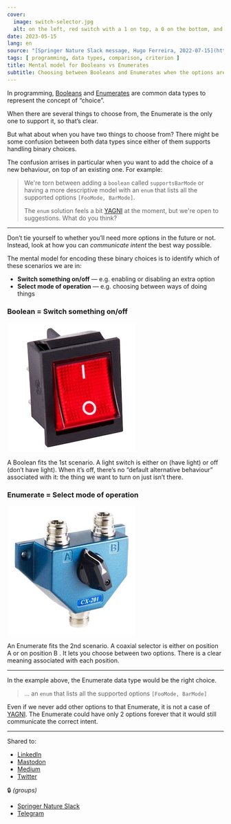 ```yaml
---
cover:
  image: switch-selector.jpg
  alt: on the left, red switch with a 1 on top, a 0 on the bottom, and turned to the 1 position + on the right a coaxial selector with the input on the bottom, an A and B position of top, and the central nob set to the A position
date: 2023-05-15
lang: en
source: "[Springer Nature Slack message, Hugo Ferreira, 2022-07-15](https://springernature.slack.com/archives/C01NT4ECRQ8/p1650618745850389?thread_ts=1650552510.015869&channel=C01NT4ECRQ8&message_ts=1650618745.850389)"
tags: [ programming, data types, comparison, criterion ]
title: Mental model for Booleans vs Enumerates
subtitle: Choosing between Booleans and Enumerates when the options are binary
---
```


In programming, [Booleans](https://en.wikipedia.org/wiki/Boolean_data_type) and [Enumerates](https://en.wikipedia.org/wiki/Enumerated_type) are common data types to represent the concept of “choice”.

When there are several things to choose from, the Enumerate is the only one to support it, so that’s clear.

But what about when you have two things to choose from? There might be some confusion between both data types since either of them supports handling binary choices.

The confusion arrises in particular when you want to add the choice of a new behaviour, on top of an existing one. For example:

> We're torn between adding a `boolean` called `supportsBarMode` or having a more descriptive model with an `enum` that lists all the supported options `[FooMode, BarMode]`.
>
> The `enum` solution feels a bit [YAGNI](https://en.wikipedia.org/wiki/You_aren't_gonna_need_it) at the moment, but we're open to suggestions. What do you think?

---

Don’t tie yourself to whether you’ll need more options in the future or not. Instead, look at how you can *communicate intent* the best way possible.

The mental model for encoding these binary choices is to identify which of these scenarios we are in:

* **Switch something on/off** — e.g. enabling or disabling an extra option
* **Select mode of operation** — e.g. choosing between ways of doing things

### Boolean = Switch something on/off

![red switch with a 1 on top, a 0 on the bottom, and turned to the 1 position](switch.jpg)

A Boolean fits the 1st scenario. A light switch is either on (have light) or off (don’t have light). When it’s off, there’s no “default alternative behaviour” associated with it: the thing we want to turn on just isn’t there.

### Enumerate = Select mode of operation

![a coaxial selector with the input on the bottom, an A and B position of top, and the central nob set to the A position](selector.jpg)

An Enumerate fits the 2nd scenario. A coaxial selector is either on position A or on position B . It lets you choose between two options. There is a clear meaning associated with each position.

---

In the example above, the Enumerate data type would be the right choice.

> … an `enum` that lists all the supported options `[FooMode, BarMode]`

Even if we never add other options to that Enumerate, it is not a case of [YAGNI](https://en.wikipedia.org/wiki/You_aren't_gonna_need_it). The Enumerate could have only 2 options forever that it would still communicate the correct intent.

---

Shared to:

* [LinkedIn](https://www.linkedin.com/posts/hugocf_mental-model-for-booleans-vs-enumerates-activity-7064254945008529411-hUeH)
* [Mastodon](https://mastodon.online/@hugocf/110378984935193931)
* [Medium](https://hugocf.medium.com/mental-model-for-booleans-vs-enumerates-df70d917fb41)
* [Twitter](https://twitter.com/hugocf/status/1658489697843433472?s=20)

🔒 *(groups)*

* [Springer Nature Slack](https://springernature.slack.com/archives/C01NT4ECRQ8/p1684150514547979?thread_ts=1650552510.015869&cid=C01NT4ECRQ8)
* [Telegram](https://t.me/c/1363309933/8809)